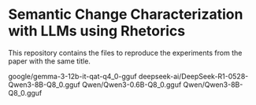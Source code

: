 # Semantic Change Characterization with LLMs using Rhetorics

This repository contains the files to reproduce the experiments from the paper
with the same title.


google/gemma-3-12b-it-qat-q4_0-gguf
deepseek-ai/DeepSeek-R1-0528-Qwen3-8B-Q8_0.gguf
Qwen/Qwen3-0.6B-Q8_0.gguf
Qwen/Qwen3-8B-Q8_0.gguf
